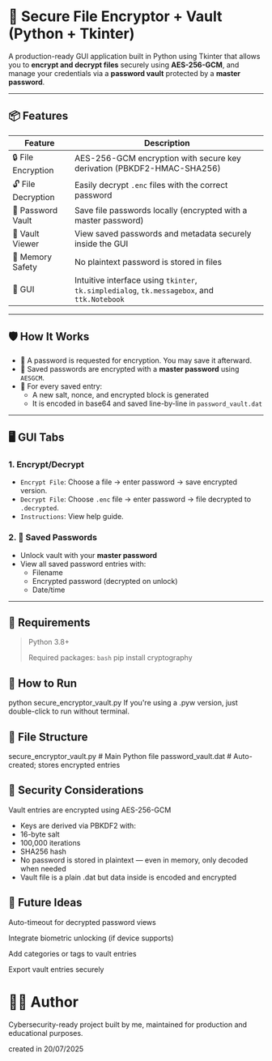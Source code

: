 # 🔐 Secure File Encryptor + Vault (Python + Tkinter)

A production-ready GUI application built in Python using Tkinter that allows you to **encrypt and decrypt files** securely using **AES-256-GCM**, and manage your credentials via a **password vault** protected by a **master password**.

---

## 📦 Features

| Feature | Description |
|--------|-------------|
| 🔒 File Encryption | AES-256-GCM encryption with secure key derivation (PBKDF2-HMAC-SHA256) |
| 🔓 File Decryption | Easily decrypt `.enc` files with the correct password |
| 🔐 Password Vault | Save file passwords locally (encrypted with a master password) |
| 📄 Vault Viewer | View saved passwords and metadata securely inside the GUI |
| 🧠 Memory Safety | No plaintext password is stored in files |
| 🧰 GUI | Intuitive interface using `tkinter`, `tk.simpledialog`, `tk.messagebox`, and `ttk.Notebook` |

---

## 🛡️ How It Works

- 🔑 A password is requested for encryption. You may save it afterward.
- 🔐 Saved passwords are encrypted with a **master password** using `AESGCM`.
- 🔁 For every saved entry:
  - A new salt, nonce, and encrypted block is generated
  - It is encoded in base64 and saved line-by-line in `password_vault.dat`

---

## 🖥️ GUI Tabs

### 1. Encrypt/Decrypt
- `Encrypt File`: Choose a file → enter password → save encrypted version.
- `Decrypt File`: Choose `.enc` file → enter password → file decrypted to `.decrypted`.
- `Instructions`: View help guide.

### 2. 🔑 Saved Passwords
- Unlock vault with your **master password**
- View all saved password entries with:
  - Filename
  - Encrypted password (decrypted on unlock)
  - Date/time

---

## 🔧 Requirements

> Python 3.8+
> 
> Required packages:
```bash```
pip install cryptography

## 🧪 How to Run

python secure_encryptor_vault.py
If you're using a .pyw version, just double-click to run without terminal.

## 📂 File Structure

secure_encryptor_vault.py        # Main Python file
password_vault.dat               # Auto-created; stores encrypted entries

## 🔐 Security Considerations
Vault entries are encrypted using AES-256-GCM

- Keys are derived via PBKDF2 with:
- 16-byte salt
- 100,000 iterations
- SHA256 hash
- No password is stored in plaintext — even in memory, only decoded when needed
- Vault file is a plain .dat but data inside is encoded and encrypted

## 🧠 Future Ideas
Auto-timeout for decrypted password views

Integrate biometric unlocking (if device supports)

Add categories or tags to vault entries

Export vault entries securely

# 👨‍💻 Author
Cybersecurity-ready project built by me, maintained for production and educational purposes.

created in 20/07/2025
